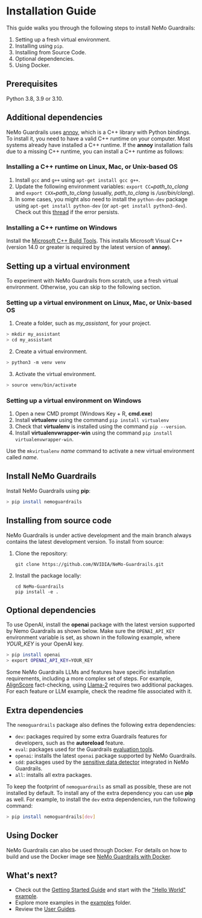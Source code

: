 # Installation Guide

This guide walks you through the following steps to install NeMo Guardrails:

1. Setting up a fresh virtual environment.
2. Installing using `pip`.
3. Installing from Source Code.
4. Optional dependencies.
5. Using Docker.

## Prerequisites

Python 3.8, 3.9 or 3.10.

## Additional dependencies

NeMo Guardrails uses [annoy](https://github.com/spotify/annoy), which is a C++ library with Python bindings. To install it, you need to have a valid C++ runtime on your computer.
Most systems already have installed a C++ runtime. If the **annoy** installation fails due to a missing C++ runtime, you can install a C++ runtime as follows:

### Installing a C++ runtime on Linux, Mac, or Unix-based OS

  1. Install `gcc` and `g++` using `apt-get install gcc g++`.
  2. Update the following environment variables: `export CC=`*path_to_clang* and `export CXX=`*path_to_clang* (usually, *path_to_clang* is */usr/bin/clang*).
  3. In some cases, you might also need to install the `python-dev` package using `apt-get install python-dev` (or `apt-get install python3-dev`). Check out this [thread](https://stackoverflow.com/questions/21530577/fatal-error-python-h-no-such-file-or-directory) if the error persists.

### Installing a C++ runtime on Windows

Install the [Microsoft C++ Build Tools](https://visualstudio.microsoft.com/visual-cpp-build-tools/). This installs Microsoft Visual C++ (version 14.0 or greater is required by the latest version of **annoy**).

## Setting up a virtual environment

To experiment with NeMo Guardrails from scratch, use a fresh virtual environment. Otherwise, you can skip to the following section.

### Setting up a virtual environment on Linux, Mac, or Unix-based OS

1. Create a folder, such as *my_assistant*, for your project.

 ```bash
 > mkdir my_assistant
 > cd my_assistant
 ```

2. Create a virtual environment.

 ```bash
 > python3 -m venv venv
 ```

3. Activate the virtual environment.

 ```bash
 > source venv/bin/activate
 ```

 ### Setting up a virtual environment on Windows

1. Open a new CMD prompt (Windows Key + R, **cmd.exe**)
2. Install **virtualenv** using the command `pip install virtualenv`
3. Check that **virtualenv** is installed using the command `pip --version`.
4. Install **virtualenvwrapper-win** using the command `pip install virtualenvwrapper-win`.

Use the `mkvirtualenv` *name* command to activate a new virtual environment called *name*.

## Install NeMo Guardrails

Install NeMo Guardrails using **pip**:

 ```bash
 > pip install nemoguardrails
 ```

## Installing from source code

NeMo Guardrails is under active development and the main branch always contains the latest development version. To install from source:

1. Clone the repository:

   ```
   git clone https://github.com/NVIDIA/NeMo-Guardrails.git
   ```

2. Install the package locally:

   ```
   cd NeMo-Guardrails
   pip install -e .
   ```

## Optional dependencies

To use OpenAI, install the **openai** package with the latest version supported by Nemo Guardrails as shown below.
Make sure the `OPENAI_API_KEY` environment variable is set,
as shown in the following example, where *YOUR_KEY* is your OpenAI key.

 ```bash
 > pip install openai
 > export OPENAI_API_KEY=YOUR_KEY
 ```

Some NeMo Guardrails LLMs and features have specific installation requirements, including a more complex set of steps. For example, [AlignScore](../user_guides/advanced/align_score_deployment.md) fact-checking, using [Llama-2](../../examples/configs/llm/hf_pipeline_llama2/README.md) requires two additional packages.
For each feature or LLM example, check the readme file associated with it.

## Extra dependencies

The `nemoguardrails` package also defines the following extra dependencies:

- `dev`: packages required by some extra Guardrails features for developers, such as the **autoreload** feature.
- `eval`: packages used for the Guardrails [evaluation tools](../../nemoguardrails/eval/README.md).
- `openai`: installs the latest `openai` package supported by NeMo Guardrails.
- `sdd`: packages used by the [sensitive data detector](../user_guides/guardrails-library.md#sensitive-data-detection) integrated in NeMo Guardrails.
- `all`: installs all extra packages.

To keep the footprint of `nemoguardrails` as small as possible, these are not installed by default. To install any of the extra dependency you can use **pip** as well. For example, to install the `dev` extra dependencies, run the following command:

```bash
> pip install nemoguardrails[dev]
```

## Using Docker

NeMo Guardrails can also be used through Docker. For details on how to build and use the Docker image see [NeMo Guardrails with Docker](../user_guides/advanced/using-docker.md).

## What's next?

* Check out the [Getting Started Guide](../getting_started) and start with the ["Hello World" example](../getting_started/1_hello_world).
* Explore more examples in the [examples](../../examples) folder.
* Review the [User Guides](../user_guides).
